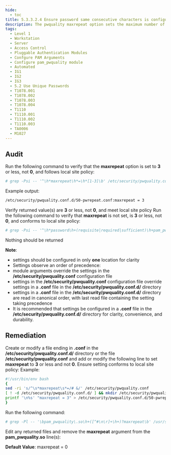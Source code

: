 ```yaml
---
hide:
  - toc
title: 5.3.3.2.4 Ensure password same consecutive characters is configured
description: The pwquality maxrepeat option sets the maximum number of allowed same consecutive characters in a new password.
tags:
  - Level 1
  - Workstation
  - Server
  - Access Control
  - Pluggable Authentication Modules
  - Confgure PAM Arguments
  - Configure pam_pwquality module
  - Automated
  - IG1
  - IG2
  - IG3
  - 5.2 Use Unique Passwords
  - T1078.001
  - T1078.002
  - T1078.003
  - T1078.004
  - T1110
  - T1110.001
  - T1110.002
  - T1110.003
  - TA0006
  - M1027
---
```


## Audit
Run the following command to verify that the **maxrepeat** option is set to **3** or less, not **0**, and follows local site policy:
```bash
# grep -Psi -- '^\h*maxrepeat\h*=\h*[1-3]\b' /etc/security/pwquality.conf /etc/security/pwquality.conf.d/*.conf
```

Example output:
```bash
/etc/security/pwquality.conf.d/50-pwrepeat.conf:maxrepeat = 3
```

Verify returned value(s) are **3** or less, not **0**, and meet local site policy
Run the following command to verify that **maxrepeat** is not set, is **3** or less, not **0**, and conforms to local site policy:
```bash
# grep -Psi -- '^\h*password\h+(requisite|required|sufficient)\h+pam_pwquality\.so\h+([^#\n\r]+\h+)?maxrepeat\h*=\h*(0|[4-9]|[1-9][0-9]+)\b' /etc/pam.d/common-password
```
Nothing should be returned

**Note**:
- settings should be configured in only **one** location for clarity
- Settings observe an order of precedence:
 - module arguments override the settings in the **/etc/security/pwquality.conf** configuration file
 - settings in the **/etc/security/pwquality.conf** configuration file override settings in a **.conf** file in the **/etc/security/pwquality.conf.d/** directory
 - settings in a **.conf** file in the **/etc/security/pwquality.conf.d/** directory are read in canonical order, with last read file containing the setting taking precedence
- It is recommended that settings be configured in a **.conf** file in the **/etc/security/pwquality.conf.d/** directory for clarity, convenience, and durability.

## Remediation
Create or modify a file ending in **.conf** in the **/etc/security/pwquality.conf.d/** directory or the file **/etc/security/pwquality.conf** and add or modify the following line to set **maxrepeat** to **3** or less and not **0**. Ensure setting conforms to local site policy:
Example:
```bash linenums="1"
#!/usr/bin/env bash
{
sed -ri 's/^\s*maxrepeat\s*=/# &/' /etc/security/pwquality.conf
[ ! -d /etc/security/pwquality.conf.d/ ] && mkdir /etc/security/pwquality.conf.d/
printf '\n%s' "maxrepeat = 3" > /etc/security/pwquality.conf.d/50-pwrepeat.conf
}
```

Run the following command:
```bash
# grep -Pl -- '\bpam_pwquality\.so\h+([^#\n\r]+\h+)?maxrepeat\b' /usr/share/pam-configs/*
```

Edit any returned files and remove the **maxrepeat** argument from the **pam_pwquality.so** line(s):

**Default Value**:
maxrepeat = 0
